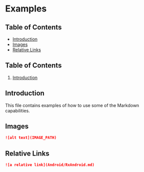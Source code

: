 # Examples <!-- omit in toc -->

## Table of Contents <!-- omit in toc -->
- [Introduction](#introduction)
- [Images](#images)
- [Relative Links](#relative-links)

## Table of Contents
1. [Introduction](#introduction)

## Introduction

This file contains examples of how to use some of the Markdown capabilities.

## Images

```md
![alt text](IMAGE_PATH)
```
## Relative Links

```md
![a relative link](Android/RxAndroid.md)
```
